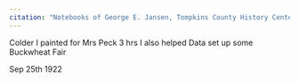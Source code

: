```yaml
---
citation: "Notebooks of George E. Jansen, Tompkins County History Center."
---
```

Colder I painted for Mrs Peck 3 hrs I also helped Data set up some Buckwheat Fair

Sep 25th 1922

